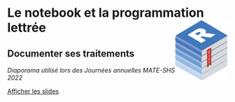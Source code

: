 #  Le notebook et la programmation lettrée  [<img src="figure/Rzine.png"  align="right" width="120"/>](http://rzine.fr/)
## Documenter ses traitements 

*Diaporama utilisé lors des Journées annuelles MATE-SHS 2022*

[Afficher les slides](https://huguespecout.github.io/notebook_mateshs/)

